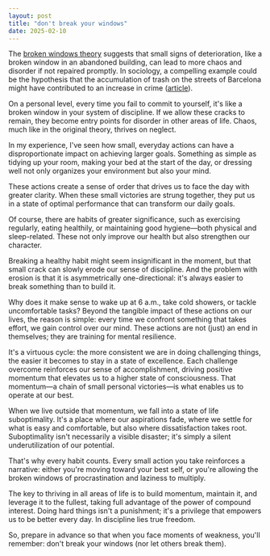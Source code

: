 ```yaml
---
layout: post
title: "don't break your windows"
date: 2025-02-10
---
```


The [broken windows theory](https://en.wikipedia.org/wiki/Broken_windows_theory) suggests that small signs of deterioration, like a broken window in an abandoned building, can lead to more chaos and disorder if not repaired promptly. In sociology, a compelling example could be the hypothesis that the accumulation of trash on the streets of Barcelona might have contributed to an increase in crime ([article](https://ddd.uab.cat/pub/artpub/2023/287681/intjougeo_a2023_v12n449.pdf)).

On a personal level, every time you fail to commit to yourself, it's like a broken window in your system of discipline. If we allow these cracks to remain, they become entry points for disorder in other areas of life. Chaos, much like in the original theory, thrives on neglect.

In my experience, I've seen how small, everyday actions can have a disproportionate impact on achieving larger goals. Something as simple as tidying up your room, making your bed at the start of the day, or dressing well not only organizes your environment but also your mind.

These actions create a sense of order that drives us to face the day with greater clarity. When these small victories are strung together, they put us in a state of optimal performance that can transform our daily goals.

Of course, there are habits of greater significance, such as exercising regularly, eating healthily, or maintaining good hygiene—both physical and sleep-related. These not only improve our health but also strengthen our character.

Breaking a healthy habit might seem insignificant in the moment, but that small crack can slowly erode our sense of discipline. And the problem with erosion is that it is asymmetrically one-directional: it's always easier to break something than to build it.

Why does it make sense to wake up at 6 a.m., take cold showers, or tackle uncomfortable tasks? Beyond the tangible impact of these actions on our lives, the reason is simple: every time we confront something that takes effort, we gain control over our mind. These actions are not (just) an end in themselves; they are training for mental resilience.

It's a virtuous cycle: the more consistent we are in doing challenging things, the easier it becomes to stay in a state of excellence. Each challenge overcome reinforces our sense of accomplishment, driving positive momentum that elevates us to a higher state of consciousness. That momentum—a chain of small personal victories—is what enables us to operate at our best.

When we live outside that momentum, we fall into a state of life suboptimality. It's a place where our aspirations fade, where we settle for what is easy and comfortable, but also where dissatisfaction takes root. Suboptimality isn't necessarily a visible disaster; it's simply a silent underutilization of our potential.

That's why every habit counts. Every small action you take reinforces a narrative: either you're moving toward your best self, or you're allowing the broken windows of procrastination and laziness to multiply.

The key to thriving in all areas of life is to build momentum, maintain it, and leverage it to the fullest, taking full advantage of the power of compound interest. Doing hard things isn't a punishment; it's a privilege that empowers us to be better every day. In discipline lies true freedom.

So, prepare in advance so that when you face moments of weakness, you'll remember: don't break your windows (nor let others break them). 